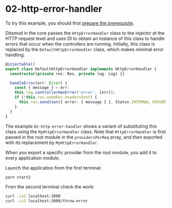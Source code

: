 # 02-http-error-handler

To try this example, you should first [prepare the prerequisite][1].

Ditsmod in the core passes the `HttpErrorHandler` class to the injector at the HTTP request level and uses DI to obtain an instance of this class to handle errors that occur when the controllers are running. Initially, this class is replaced by the `DefaultHttpErrorHandler` class, which makes minimal error handling:

```ts
@injectable()
export class DefaultHttpErrorHandler implements HttpErrorHandler {
  constructor(private res: Res, private log: Log) {}

  handleError(err: Error) {
    const { message } = err;
    this.log.controllerHasError('error', [err]);
    if (!this.res.nodeRes.headersSent) {
      this.res.sendJson({ error: { message } }, Status.INTERNAL_SERVER_ERROR);
    }
  }
}
```

The example `02-http-error-handler` shows a variant of substituting this class using the `MyHttpErrorHandler` class. Note that `HttpErrorHandler` is first passed in the root module in the `providersPerReq` array, and then exported with its replacement by `MyHttpErrorHandler`.

When you export a specific provider from the root module, you add it to every application module.

Launch the application from the first terminal:

```bash
yarn start2
```

From the second terminal check the work:

```bash
curl -isS localhost:3000
curl -isS localhost:3000/throw-error
```

[1]: /examples/prerequisite
